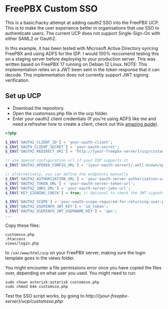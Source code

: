 # FreePBX Custom SSO

This is a basic/hacky attempt at adding oauth2 SSO into the FreePBX UCP. This is to make the user experience better in organisations that use SSO to authenticate users. The current UCP does not support Single-Sign-On with either SAML2 or Oauth2.

In this example, it has been tested with Microsoft Active Directory syncing FreePBX and using ADFS for the IDP. I would 100% reccomend testing this on a staging server before deploying to your production server.
This was written based on FreePBX 17 running on Debian 12 Linux.
NOTE: This implementation relies on a JWT been sent in the token response that it can decode. This implementation does not currently support JWT signing verification.

## Set up UCP
- Download the repository.
- Open the customsso.php file in the ucp folder.
- Enter your oauth2 client credentials (If you're using ADFS like me and need a refresher how to create a client, check out this [amazing guide](https://wiki.resolution.de/doc/openid-oauth-authentication/latest/setup-guides/adfs-setup-guide)).
```php
<?php

$_ENV['OAUTH2_CLIENT_ID'] = 'your-oauth-client';
$_ENV['OAUTH_CLIENT_SECRET'] = 'your-oauth-secret';
$_ENV['OAUTH2_REDIRECT_URI'] = 'http://{your-freepbx-server}/ucp/customsso.php';

// use openid configuration url if your IDP supports it
$_ENV['OAUTH2_OPENID_CONFIG_URL'] = '{your-oauth-server}/.well-known/openid-configuration';

// alternatively, you can define the endpoints manually
$_ENV['OAUTH2_AUTHORIZATION_URL'] = 'your-oauth-server-authorization-url';
$_ENV['OAUTH2_TOKEN_URL'] = 'your-oauth-server-token-url';
$_ENV['OAUTH2_JWKS_URL'] = 'your-oauth-server-jwks-url';
$_ENV['KEY_SIGNING_CHECK'] = true; // Optional to check the JWT signature

$_ENV['OAUTH2_SCOPE'] = 'your-oauth-scope-required-for-returning-user-profile';
$_ENV['OAUTH2_USERINFO_JWT_KEY'] = 'id_token';
$_ENV['OAUTH2_USERINFO_JWT_USERNAME_KEY'] = 'upn';
...
```

Copy these files:
```
customsso.php
.htaccess
views/login.php
```
to `/var/www/html/ucp` on your FreePBX server, making sure the login template goes in the views folder.

You might encounter a file permissions error once you have copied the files over, depending on what user you used. You might need to run:
```
sudo chown asterisk:asterisk customsso.php
sudo chmod 644 customsso.php
```

Test the SSO script works, by going to *http://{your-freepbx-server}/ucp/customsso.php*
